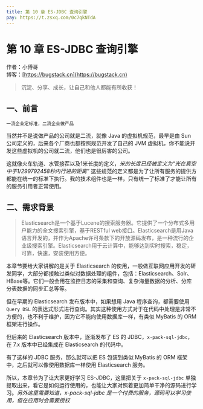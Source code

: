 ```yaml
---
title: 第 10 章 ES-JDBC 查询引擎
pay: https://t.zsxq.com/0c7qkNTdA
---
```


# 第 10 章 ES-JDBC 查询引擎

作者：小傅哥
<br/>博客：[https://bugstack.cn](https://bugstack.cn)

>沉淀、分享、成长，让自己和他人都能有所收获！

## 一、前言

`一流企业定标准，二流企业做产品`

当然并不是说做产品的公司就是二流，就像 Java 的虚拟机规范，最早是由 Sun 公司定义的，后来各个厂商也都按照规范开发了自己的 JVM 虚拟机，你不能说开发这些虚拟机的公司就二流，他们也是很厉害的公司。

这就像火车轨道、水管接茬以及1米长度的定义，*米的长度已经被定义为“光在真空中于1/299792458秒内行进的距离”* 这些规范的定义都是为了让所有服务的提供方都能在统一的标准下执行。我的技术组件也是一样，只有统一了标准了才能让所有的服务引用者正常使用。

## 二、需求背景

>Elasticsearch是一个基于Lucene的搜索服务器。它提供了一个分布式多用户能力的全文搜索引擎，基于RESTful web接口。Elasticsearch是用Java语言开发的，并作为Apache许可条款下的开放源码发布，是一种流行的企业级搜索引擎。Elasticsearch用于云计算中，能够达到实时搜索，稳定，可靠，快速，安装使用方便。

本章节要给大家讲解的是关于 Elasticsearch 的使用，一般做互联网应用开发的研发同学，大部分都接触过类似对数据处理的组件，包括：Elasticsearch、Solr、HBase等。它们一般会用在监控日志的采集和查询、复杂海量数据的分析、分库分表数据的同步汇总等等。

但在早期的 Elasticsearch 发布版本中，如果想用 Java 程序查询，都需要使用 `Query DSL` 的表达式形式进行查询。其实这种使用方式对于在代码中处理是非常不方便的，也不利于维护，因为它不能向使用数据库一样，有类似 MyBatis 的 ORM 框架进行操作。

但后来的 Elasticsearch 版本中，逐渐发布了 ES 的 JDBC，`x-pack-sql-jdbc`，在 7.x 版本中已经集成在 Elasticsearch 的代码中。

有了这样的 JDBC 服务，那么就可以把 ES 包装到类似 MyBatis 的 ORM 框架中，之后就可以像使用数据库一样使用 Elasticsearch 服务。

所以，本章节为了让大家更好学习 ES-JDBC，这里把关于 `x-pack-sql-jdbc` 单独提取出来，看它是如何运行使用的，也能让大家对照着更加简单干净的源码进行学习。*另外这里需要知道，x-pack-sql-jdbc 是一个付费的服务，源码可以学习使用，但在应用时会需要授权*